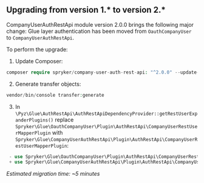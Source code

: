 

## Upgrading from version 1.* to version 2.*


CompanyUserAuthRestApi module version 2.0.0 brings the following major change:
Glue layer authentication has been moved from `OauthCompanyUser` to `CompanyUserAuthRestApi`.

To perform the upgrade:

1. Update Composer:
```php
composer require spryker/company-user-auth-rest-api: "^2.0.0" --update-with-dependencies
```

2. Generate transfer objects:
```php
vendor/bin/console transfer:generate
```
3. In `\Pyz\Glue\AuthRestApi\AuthRestApiDependencyProvider::getRestUserExpanderPlugins()` replace `Spryker\Glue\OauthCompanyUser\Plugin\AuthRestApi\CompanyUserRestUserMapperPlugin` with `Spryker\Glue\CompanyUserAuthRestApi\Plugin\AuthRestApi\CompanyUserRestUserMapperPlugin`:


```php
 - use Spryker\Glue\OauthCompanyUser\Plugin\AuthRestApi\CompanyUserRestUserMapperPlugin;
 + use Spryker\Glue\CompanyUserAuthRestApi\Plugin\AuthRestApi\CompanyUserRestUserMapperPlugin;
```
*Estimated migration time: ~5 minutes*

